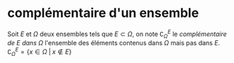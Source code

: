 # complémentaire d'un ensemble
Soit $E$ et $\Omega$ deux ensembles tels que $E\subset\Omega$, on note $\complement_\Omega^E$ le _complémentaire de $E$ dans $\Omega$_ l'ensemble des éléments contenus dans $\Omega$ mais pas dans $E$.
$\complement_\Omega^E = \{x\in\Omega \;|\; x\notin E\}$

